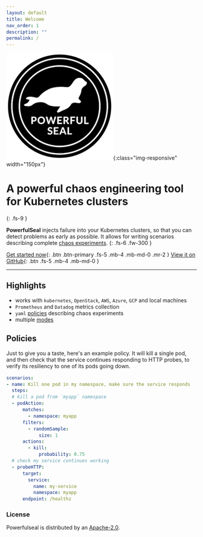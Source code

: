 ```yaml
---
layout: default
title: Welcome
nav_order: 1
description: ""
permalink: /
---
```


![image-title-here](./media/powerful-seal.png){:class="img-responsive" width="150px"}

# A powerful chaos engineering tool for Kubernetes clusters
{: .fs-9 }

**PowerfulSeal** injects failure into your Kubernetes clusters, so that you can detect problems as early as possible. It allows for writing scenarios describing complete [chaos experiments](https://principlesofchaos.org).
{: .fs-6 .fw-300 }

[Get started now](./getting-started){: .btn .btn-primary .fs-5 .mb-4 .mb-md-0 .mr-2 } [View it on GitHub](https://github.com/bloomberg/powerfulseal){: .btn .fs-5 .mb-4 .mb-md-0 }

---


## Highlights

- works with `kubernetes`, `OpenStack`, `AWS`, `Azure`, `GCP` and local machines
- `Prometheus` and `Datadog` metrics collection
- `yaml` [policies](#policies) describing chaos experiments
- multiple [modes](/modes)

## Policies

Just to give you a taste, here's an example policy. It will kill a single pod, and then check that the service continues responding to HTTP probes, to verify its resiliency to one of its pods going down.

```yaml
scenarios:
- name: Kill one pod in my namespace, make sure the service responds
  steps:
  # kill a pod from `myapp` namespace
  - podAction:
      matches:
        - namespace: myapp
      filters:
        - randomSample:
            size: 1
      actions:
        - kill:
            probability: 0.75
  # check my service continues working
  - probeHTTP:
      target:
        service:
          name: my-service
          namespace: myapp
      endpoint: /healthz
```

### License

Powerfulseal is distributed by an [Apache-2.0](https://github.com/bloomberg/powerfulseal/blob/master/LICENSE).

